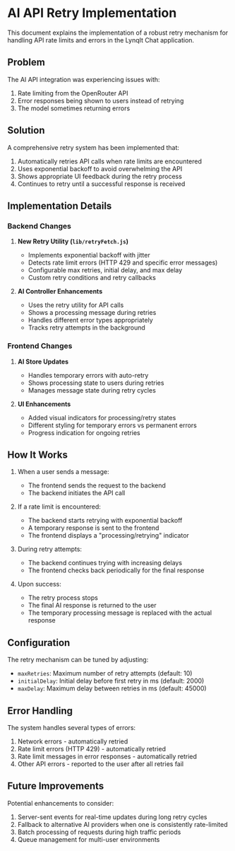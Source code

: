 # AI API Retry Implementation

This document explains the implementation of a robust retry mechanism for handling API rate limits and errors in the LynqIt Chat application.

## Problem

The AI API integration was experiencing issues with:
1. Rate limiting from the OpenRouter API
2. Error responses being shown to users instead of retrying
3. The model sometimes returning errors

## Solution

A comprehensive retry system has been implemented that:

1. Automatically retries API calls when rate limits are encountered
2. Uses exponential backoff to avoid overwhelming the API
3. Shows appropriate UI feedback during the retry process
4. Continues to retry until a successful response is received

## Implementation Details

### Backend Changes

1. **New Retry Utility (`lib/retryFetch.js`)**
   - Implements exponential backoff with jitter
   - Detects rate limit errors (HTTP 429 and specific error messages)
   - Configurable max retries, initial delay, and max delay
   - Custom retry conditions and retry callbacks

2. **AI Controller Enhancements**
   - Uses the retry utility for API calls
   - Shows a processing message during retries
   - Handles different error types appropriately
   - Tracks retry attempts in the background

### Frontend Changes

1. **AI Store Updates**
   - Handles temporary errors with auto-retry
   - Shows processing state to users during retries
   - Manages message state during retry cycles

2. **UI Enhancements**
   - Added visual indicators for processing/retry states
   - Different styling for temporary errors vs permanent errors
   - Progress indication for ongoing retries

## How It Works

1. When a user sends a message:
   - The frontend sends the request to the backend
   - The backend initiates the API call

2. If a rate limit is encountered:
   - The backend starts retrying with exponential backoff
   - A temporary response is sent to the frontend
   - The frontend displays a "processing/retrying" indicator

3. During retry attempts:
   - The backend continues trying with increasing delays
   - The frontend checks back periodically for the final response

4. Upon success:
   - The retry process stops
   - The final AI response is returned to the user
   - The temporary processing message is replaced with the actual response

## Configuration

The retry mechanism can be tuned by adjusting:
- `maxRetries`: Maximum number of retry attempts (default: 10)
- `initialDelay`: Initial delay before first retry in ms (default: 2000)
- `maxDelay`: Maximum delay between retries in ms (default: 45000)

## Error Handling

The system handles several types of errors:
1. Network errors - automatically retried
2. Rate limit errors (HTTP 429) - automatically retried
3. Rate limit messages in error responses - automatically retried
4. Other API errors - reported to the user after all retries fail

## Future Improvements

Potential enhancements to consider:
1. Server-sent events for real-time updates during long retry cycles
2. Fallback to alternative AI providers when one is consistently rate-limited
3. Batch processing of requests during high traffic periods
4. Queue management for multi-user environments
